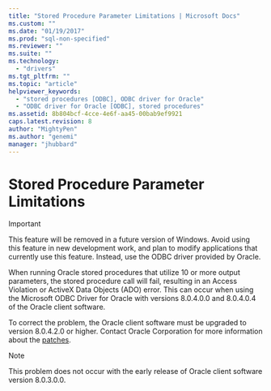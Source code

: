 ```yaml
---
title: "Stored Procedure Parameter Limitations | Microsoft Docs"
ms.custom: ""
ms.date: "01/19/2017"
ms.prod: "sql-non-specified"
ms.reviewer: ""
ms.suite: ""
ms.technology: 
  - "drivers"
ms.tgt_pltfrm: ""
ms.topic: "article"
helpviewer_keywords: 
  - "stored procedures [ODBC], ODBC driver for Oracle"
  - "ODBC driver for Oracle [ODBC], stored procedures"
ms.assetid: 8b804bcf-4cce-4e6f-aa45-00bab9ef9921
caps.latest.revision: 8
author: "MightyPen"
ms.author: "genemi"
manager: "jhubbard"
---
```

# Stored Procedure Parameter Limitations
> [!IMPORTANT]  
>  This feature will be removed in a future version of Windows. Avoid using this feature in new development work, and plan to modify applications that currently use this feature. Instead, use the ODBC driver provided by Oracle.  
  
 When running Oracle stored procedures that utilize 10 or more output parameters, the stored procedure call will fail, resulting in an Access Violation or ActiveX Data Objects (ADO) error. This can occur when using the Microsoft ODBC Driver for Oracle with versions 8.0.4.0.0 and 8.0.4.0.4 of the Oracle client software.  
  
 To correct the problem, the Oracle client software must be upgraded to version 8.0.4.2.0 or higher. Contact Oracle Corporation for more information about the [patches](../../odbc/microsoft/oracle-software-patches.md).  
  
> [!NOTE]  
>  This problem does not occur with the early release of Oracle client software version 8.0.3.0.0.